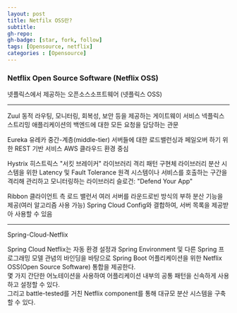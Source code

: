 ```yaml
---
layout: post
title: Netfilx OSS란?
subtitle: 
gh-repo: 
gh-badge: [star, fork, follow]
tags: [Opensource, netflix]
categories : [Opensource]
---
```


### Netflix Open Source Software (Netflix OSS)
넷플릭스에서 제공하는 오픈소스소프트웨어 (넷플릭스 OSS)

---

Zuul
동적 라우팅, 모니터링, 회복성, 보안 등을 제공하는 게이트웨이 서비스
넥플릭스 스트리밍 애플리케이션의 백엔드에 대한 모든 요청을 담당하는 관문

Eureka
유레카
중간-계층(middle-tier) 서버들에 대한 로드밸런싱과 페일오버 하기 위한 REST 기반 서비스
AWS 클라우드 환경 중심

Hystrix
히스트릭스
"서킷 브레이커" 라이브러리
격리 패턴 구현체 라이브러리
분산 시스템을 위한 Latency 및 Fault Tolerance
원격 시스템이나 서비스를 호출하는 구간을 격리해 관리하고 모니터링하는 라이브러리
슬로건: "Defend Your App" 

Ribbon
클라이언트 측 로드 밸런서
여러 서버를 라운드로빈 방식의 부하 분산 기능을 제공(여러 알고리즘 사용 가능)
Spring Cloud Config와 결합하여, 서버 목록을 제공받아 사용할 수 있음

---

Spring-Cloud-Netflix


Spring Cloud Netflix는 자동 환경 설정과 Spring Environment 및 다른 Spring 프로그래밍 모델 관념의 바인딩을 바탕으로 Spring Boot 어플리케이션을 위한 Netflix OSS(Open Source Software) 통합을 제공한다.  
몇 가지 간단한 어노테이션을 사용하여 어플리케이션 내부의 공통 패턴을 신속하게 사용하고 설정할 수 있다.  
그리고 battle-tested를 거친 Netflix component를 통해 대규모 분산 시스템을 구축할 수 있다.